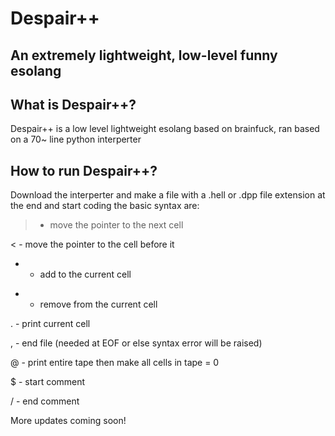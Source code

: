 # Despair++
## An extremely lightweight, low-level funny esolang

## What is Despair++?
Despair++ is a low level lightweight esolang based on brainfuck, ran based on a 70~ line python interperter

## How to run Despair++?
Download the interperter and make a file with a .hell or .dpp file extension at the end and start coding
the basic syntax are:

> - move the pointer to the next cell

< - move the pointer to the cell before it

+ - add to the current cell

- - remove from the current cell

. - print current cell

, - end file (needed at EOF or else syntax error will be raised)

@ - print entire tape then make all cells in tape = 0

$ - start comment

/ - end comment

More updates coming soon!

